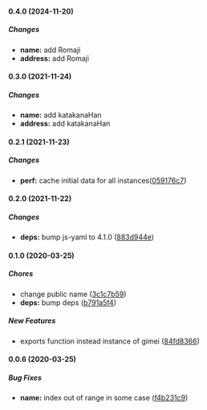 #### 0.4.0 (2024-11-20)

##### Changes

* **name:** add Romaji
* **address:** add Romaji

#### 0.3.0 (2021-11-24)

##### Changes

* **name:** add katakanaHan
* **address:** add katakanaHan

#### 0.2.1 (2021-11-23)

##### Changes

* **perf:** cache initial data for all instances([059176c7](https://github.com/longgt/node-gimei/commit/059176c7de4cef8dd6f3202fcc14f019bec5a6a0))

#### 0.2.0 (2021-11-22)

##### Changes

* **deps:**  bump js-yaml to 4.1.0 ([883d944e](https://github.com/longgt/node-gimei/commit/883d944e4f2399264bbabee51e52efd66e123c0f))

#### 0.1.0 (2020-03-25)

##### Chores

*  change public name ([3c1c7b59](https://github.com/longgt/node-gimei/commit/3c1c7b59ee1591b9432f3e05031c047fb3976089))
* **deps:**  bump deps ([b791a5f4](https://github.com/longgt/node-gimei/commit/b791a5f47417457b8a8dd1e495fb4dc598bf7688))

##### New Features

*  exports function instead instance of gimei ([84fd8366](https://github.com/longgt/node-gimei/commit/84fd83669a68a63cd870bc381971e898e857cdcc))

#### 0.0.6 (2020-03-25)

##### Bug Fixes

* **name:**  index out of range in some case ([f4b231c9](https://github.com/longgt/node-gimei/commit/f4b231c92f4f6c99ae50a78834dc8956914bc58e))

